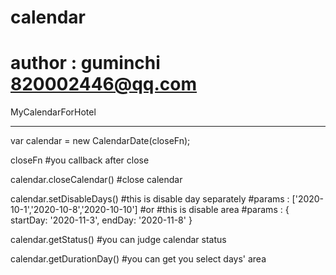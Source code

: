 # calendar
# author : guminchi 820002446@qq.com
MyCalendarForHotel
************************************
var calendar = new CalendarDate(closeFn);

closeFn
#you callback after close

calendar.closeCalendar()
#close calendar

calendar.setDisableDays() 
#this is disable day separately
#params : ['2020-10-1','2020-10-8','2020-10-10']
#or 
#this is disable area
#params : { startDay: '2020-11-3', endDay: '2020-11-8' }

calendar.getStatus()
#you can judge calendar status

calendar.getDurationDay()
#you can get you select days' area
